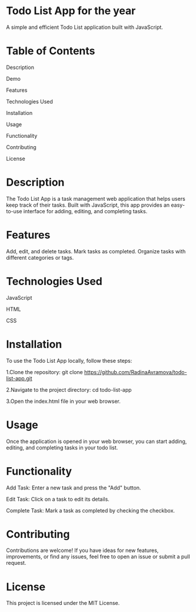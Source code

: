 # Todo List App for the year
A simple and efficient Todo List application built with JavaScript.

# Table of Contents
Description

Demo

Features

Technologies Used

Installation

Usage

Functionality

Contributing

License

# Description
The Todo List App is a task management web application that helps users keep track of their tasks. Built with JavaScript, this app provides an easy-to-use interface for adding, editing, and completing tasks.

# Features
Add, edit, and delete tasks.
Mark tasks as completed.
Organize tasks with different categories or tags.

# Technologies Used
JavaScript

HTML

CSS

# Installation

To use the Todo List App locally, follow these steps:

1.Clone the repository:
git clone https://github.com/RadinaAvramova/todo-list-app.git

2.Navigate to the project directory:
cd todo-list-app

3.Open the index.html file in your web browser.

# Usage
Once the application is opened in your web browser, you can start adding, editing, and completing tasks in your todo list.

# Functionality
Add Task: Enter a new task and press the "Add" button.

Edit Task: Click on a task to edit its details.

Complete Task: Mark a task as completed by checking the checkbox.

# Contributing
Contributions are welcome! If you have ideas for new features, improvements, or find any issues, feel free to open an issue or submit a pull request.

# License
This project is licensed under the MIT License.





